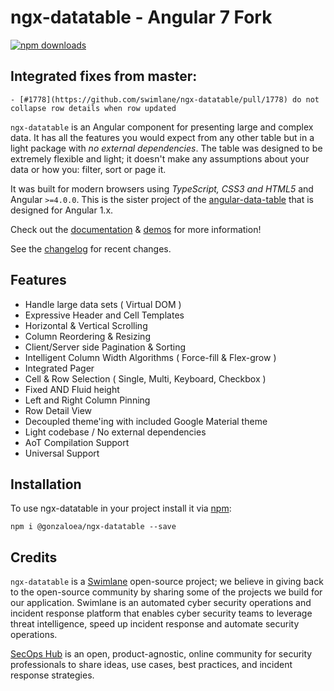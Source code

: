 # ngx-datatable - Angular 7 Fork
[![npm downloads](https://img.shields.io/npm/dm/@gonzaloea/ngx-datatable.svg)](https://npmjs.org/@gonzaloea/ngx-datatable)

## Integrated fixes from master:
    - [#1778](https://github.com/swimlane/ngx-datatable/pull/1778) do not collapse row details when row updated


`ngx-datatable` is an Angular component for presenting large and complex data.  It has all the features you would expect from any other table but in a light package with _no external dependencies_. The table was designed to be extremely flexible and light; it doesn't make any assumptions about your data or how you: filter, sort or page it.

It was built for modern browsers using _TypeScript, CSS3 and HTML5_ and Angular `>=4.0.0`. This is the sister project of the [angular-data-table](https://github.com/swimlane/angular-data-table) that is designed for Angular 1.x.

Check out the [documentation](https://swimlane.gitbooks.io/ngx-datatable/) & [demos](http://swimlane.github.io/ngx-datatable/) for more information!

See the [changelog](https://github.com/swimlane/ngx-datatable/blob/master/docs/changelog.md) for recent changes.

## Features
- Handle large data sets ( Virtual DOM )
- Expressive Header and Cell Templates
- Horizontal & Vertical Scrolling
- Column Reordering & Resizing
- Client/Server side Pagination & Sorting
- Intelligent Column Width Algorithms ( Force-fill & Flex-grow )
- Integrated Pager
- Cell & Row Selection ( Single, Multi, Keyboard, Checkbox )
- Fixed AND Fluid height
- Left and Right Column Pinning
- Row Detail View
- Decoupled theme'ing with included Google Material theme
- Light codebase / No external dependencies
- AoT Compilation Support
- Universal Support

## Installation
To use ngx-datatable in your project install it via [npm](https://www.npmjs.com/package/@gonzaloea/ngx-datatable):
```
npm i @gonzaloea/ngx-datatable --save
```

## Credits
`ngx-datatable` is a [Swimlane](http://swimlane.com) open-source project; we believe in giving back to the open-source community by sharing some of the projects we build for our application. Swimlane is an automated cyber security operations and incident response platform that enables cyber security teams to leverage threat intelligence, speed up incident response and automate security operations.

[SecOps Hub](http://secopshub.com) is an open, product-agnostic, online community for security professionals to share ideas, use cases, best practices, and incident response strategies.
